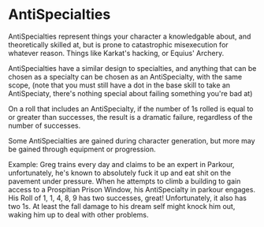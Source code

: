 # AntiSpecialties

AntiSpecialties represent things your character a knowledgable about, and theoretically skilled at, but is prone to catastrophic misexecution for whatever reason. Things like Karkat's hacking, or Equius' Archery.

AntiSpecialties have a similar design to specialties, and anything that can be chosen as a specialty can be chosen as an AntiSpecialty, with the same scope, (note that you must still have a dot in the base skill to take an AntiSpeciaty, there's nothing special about failing something you're bad at)

On a roll that includes an AntiSpecialty, if the number of 1s rolled is equal to or greater than successes, the result is a dramatic failure, regardless of the number of successes.

Some AntiSpecialties are gained during character generation, but more may be gained through equipment or progression.

Example: Greg trains every day and claims to be an expert in Parkour, unfortunately, he's known to absolutely fuck it up and eat shit on the pavement under pressure. When he attempts to climb a building to gain access to a Prospitian Prison Window, his AntiSpecialty in parkour engages. His Roll of 1, 1, 4, 8, 9 has two successes, great! Unfortunately, it also has two 1s. At least the fall damage to his dream self might knock him out, waking him up to deal with other problems.
